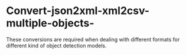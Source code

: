 # Convert-json2xml-xml2csv-multiple-objects-
These conversions are required when dealing with different formats for different kind of object detection models.
